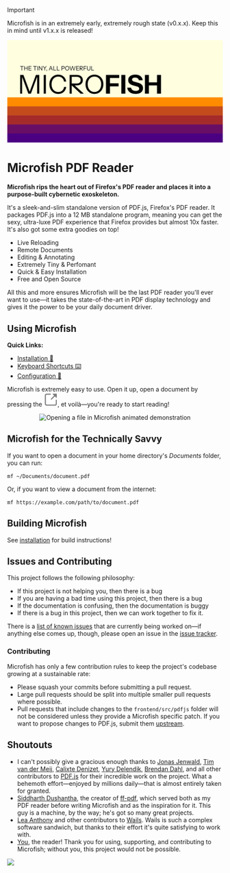 > [!IMPORTANT]  
> Microfish is in an extremely early, extremely rough state (v0.x.x). Keep this in mind until v1.x.x is released!

![Microfish](./docs/github/head.svg)

# Microfish PDF Reader

**Microfish rips the heart out of Firefox's PDF reader and places it into a purpose-built cybernetic exoskeleton.**

It's a sleek-and-slim standalone version of PDF.js, Firefox's PDF reader. It packages PDF.js into a 12 MB standalone program, meaning you can get the sexy, ultra-luxe PDF experience that Firefox provides but almost 10x faster. It's also got some extra goodies on top!

- Live Reloading
- Remote Documents
- Editing & Annotating
- Extremely Tiny & Perfomant
- Quick & Easy Installation
- Free and Open Source

All this and more ensures Microfish will be the last PDF reader you'll ever want to use—it takes the state-of-the-art in PDF display technology and gives it the power to be your daily document driver.

## Using Microfish

**Quick Links:**

- [Installation 💾](https://microfish.app/#aboutbottom)
- [Keyboard Shortcuts ⌨️](./docs/github/keyboardshortcuts.md)
- [Configuration 📝](#configuration)

Microfish is extremely easy to use. Open it up, open a document by pressing the <img src="./docs/github/openFile-grey.svg" alt="PDF.js open file button">, et voilà—you're ready to start reading!

<div style="text-align:center">
<img src="https://rossta.net/assets/images/screenshots/screenshot-pdf-viewer.png" alt="Opening a file in Microfish animated demonstration" style="width:50%">
</div>

## Microfish for the Technically Savvy

If you want to open a document in your home directory's _Documents_ folder, you can run:

```console
mf ~/Documents/document.pdf
```

Or, if you want to view a document from the internet:

```console
mf https://example.com/path/to/document.pdf
```

<!-- ## Configuring Microfish

Microfish is configured entirely on the command line. For example, to open Microfish in dark mode, you could run:

```console
mf document.pdf --dark
```

To make that much simpler, though, the `mf` command points to a shell script. Edit that shell script to make permanent configurations.

```console
$ cat $(which mf)
    #!/bin/bash
    exec /opt/microfish/mf --dark %F
```

This is explained in the [Configuration](./docs/github/configuration.md) article. -->

## Building Microfish

See [installation](./docs/github/installation.md) for build instructions!

<!-- To build Microfish for your platform, just execute `build.sh`

```console
./build.sh
```

This will build an executable for your system's platform in `build/bin` as `mf`.

If you want to build for multiple platforms, you can redirect a file with the desired platform names into `build.sh`. This repository provides a file to build every platform at once; just redirect `allplatforms` into `build.sh`:

```console
./build.sh < allplatforms
``` -->

## Issues and Contributing

This project follows the following philosophy:

- If this project is not helping you, then there is a bug
- If you are having a bad time using this project, then there is a bug
- If the documentation is confusing, then the documentation is buggy
- If there is a bug in this project, then we can work together to fix it.

There is a [list of known issues](https://github.com/weebney/tachyon/issues/) that are currently being worked on—if anything else comes up, though, please open an issue in the [issue tracker](https://github.com/weebney/tachyon/issues/).

### Contributing

Microfish has only a few contribution rules to keep the project's codebase growing at a sustainable rate:

- Please squash your commits before submitting a pull request.
- Large pull requests should be split into multiple smaller pull requests where possible.
- Pull requests that include changes to the `frontend/src/pdfjs` folder will not be considered unless they provide a Microfish specific patch. If you want to propose changes to PDF.js, submit them [upstream](https://github.com/mozilla/pdf.js/).

## Shoutouts

- I can't possibly give a gracious enough thanks to [Jonas Jenwald](https://github.com/Snuffleupagus), [Tim van der Meij](https://github.com/timvandermeij), [Calixte Denizet](https://github.com/calixteman), [Yury Delendik](https://github.com/yurydelendik), [Brendan Dahl](https://github.com/brendandahl), and all other contributors to [PDF.js](https://mozilla.github.io/pdf.js/) for their incredible work on the project. What a behemoth effort—enjoyed by millions daily—that is almost entirely taken for granted.
- [Siddharth Dushantha](https://github.com/sdushantha), the creator of [ff-pdf](https://github.com/sdushantha/ff-pdf), which served both as my PDF reader before writing Microfish and as the inspiration for it. This guy is a machine, by the way; he's got so many great projects.
- [Lea Anthony](https://github.com/leaanthony) and other contributors to [Wails](https://github.com/wailsapp/wails). Wails is such a complex software sandwich, but thanks to their effort it's quite satisfying to work with.
- [You](https://en.wikipedia.org/wiki/You_(Time_Person_of_the_Year)), the reader! Thank you for using, supporting, and contributing to Microfish; without you, this project would not be possible.

![](https://starchart.cc/weebney/microfish.svg)

